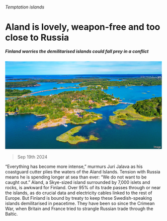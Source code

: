 ###### Temptation islands

# Aland is lovely, weapon-free and too close to Russia 

##### Finland worries the demilitarised islands could fall prey in a conflict 

![image](images/20240921_EUP002.jpg) 

> Sep 19th 2024 

“Everything has become more intense,” murmurs Juri Jalava as his coastguard cutter plies the waters of the Aland Islands. Tension with Russia means he is spending longer at sea than ever: “We do not want to be caught out.” Aland, a Skye-sized island surrounded by 7,000 islets and rocks, is awkward for Finland. Over 95% of its trade passes through or near the islands, as do crucial data and electricity cables linked to the rest of Europe. But Finland is bound by treaty to keep these Swedish-speaking islands demilitarised in peacetime. They have been so since the Crimean War, when Britain and France tried to strangle Russian trade through the Baltic. 

